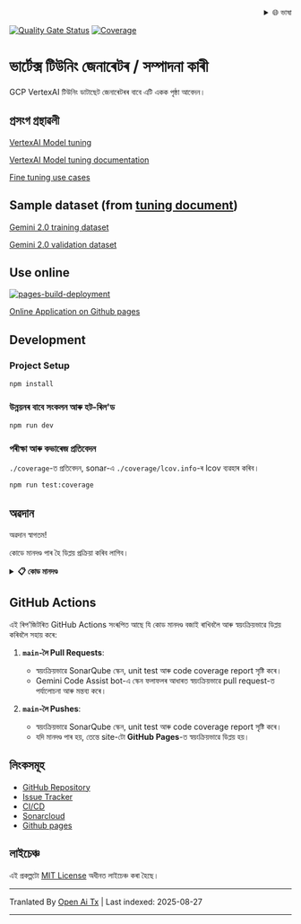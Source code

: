 
<div align="right">
  <details>
    <summary >🌐 ভাষা</summary>
    <div>
      <div align="center">
        <a href="https://openaitx.github.io/view.html?user=luyiourwong&project=VertexTuningGenerator&lang=en">English</a>
        | <a href="https://openaitx.github.io/view.html?user=luyiourwong&project=VertexTuningGenerator&lang=zh-CN">简体中文</a>
        | <a href="https://openaitx.github.io/view.html?user=luyiourwong&project=VertexTuningGenerator&lang=zh-TW">繁體中文</a>
        | <a href="https://openaitx.github.io/view.html?user=luyiourwong&project=VertexTuningGenerator&lang=ja">日本語</a>
        | <a href="https://openaitx.github.io/view.html?user=luyiourwong&project=VertexTuningGenerator&lang=ko">한국어</a>
        | <a href="https://openaitx.github.io/view.html?user=luyiourwong&project=VertexTuningGenerator&lang=hi">हिन्दी</a>
        | <a href="https://openaitx.github.io/view.html?user=luyiourwong&project=VertexTuningGenerator&lang=th">ไทย</a>
        | <a href="https://openaitx.github.io/view.html?user=luyiourwong&project=VertexTuningGenerator&lang=fr">Français</a>
        | <a href="https://openaitx.github.io/view.html?user=luyiourwong&project=VertexTuningGenerator&lang=de">Deutsch</a>
        | <a href="https://openaitx.github.io/view.html?user=luyiourwong&project=VertexTuningGenerator&lang=es">Español</a>
        | <a href="https://openaitx.github.io/view.html?user=luyiourwong&project=VertexTuningGenerator&lang=it">Italiano</a>
        | <a href="https://openaitx.github.io/view.html?user=luyiourwong&project=VertexTuningGenerator&lang=ru">Русский</a>
        | <a href="https://openaitx.github.io/view.html?user=luyiourwong&project=VertexTuningGenerator&lang=pt">Português</a>
        | <a href="https://openaitx.github.io/view.html?user=luyiourwong&project=VertexTuningGenerator&lang=nl">Nederlands</a>
        | <a href="https://openaitx.github.io/view.html?user=luyiourwong&project=VertexTuningGenerator&lang=pl">Polski</a>
        | <a href="https://openaitx.github.io/view.html?user=luyiourwong&project=VertexTuningGenerator&lang=ar">العربية</a>
        | <a href="https://openaitx.github.io/view.html?user=luyiourwong&project=VertexTuningGenerator&lang=fa">فارسی</a>
        | <a href="https://openaitx.github.io/view.html?user=luyiourwong&project=VertexTuningGenerator&lang=tr">Türkçe</a>
        | <a href="https://openaitx.github.io/view.html?user=luyiourwong&project=VertexTuningGenerator&lang=vi">Tiếng Việt</a>
        | <a href="https://openaitx.github.io/view.html?user=luyiourwong&project=VertexTuningGenerator&lang=id">Bahasa Indonesia</a>
        | <a href="https://openaitx.github.io/view.html?user=luyiourwong&project=VertexTuningGenerator&lang=as">অসমীয়া</
      </div>
    </div>
  </details>
</div>

[![Quality Gate Status](https://sonarcloud.io/api/project_badges/measure?project=luyiourwong_VertexTuningGenerator&metric=alert_status)](https://sonarcloud.io/summary/new_code?id=luyiourwong_VertexTuningGenerator)
[![Coverage](https://sonarcloud.io/api/project_badges/measure?project=luyiourwong_VertexTuningGenerator&metric=coverage)](https://sonarcloud.io/summary/new_code?id=luyiourwong_VertexTuningGenerator)

# ভাৰ্টেক্স টিউনিং জেনাৰেটৰ / সম্পাদনা কাৰী

GCP VertexAI টিউনিং ডাটাছেট জেনাৰেটৰৰ বাবে এটি একক পৃষ্ঠা আবেদন।

## প্ৰসংগ গ্ৰন্থাৱলী

[VertexAI Model tuning](https://console.cloud.google.com/vertex-ai/studio/tuning)

[VertexAI Model tuning documentation](https://cloud.google.com/vertex-ai/generative-ai/docs/models/tune-models)

[Fine tuning use cases](https://cloud.google.com/transform/top-five-gen-ai-tuning-use-cases-gemini-hundreds-of-orgs)

## Sample dataset (from [tuning document](https://cloud.google.com/vertex-ai/generative-ai/docs/models/tune_gemini/text_tune#sample-datasets))

[Gemini 2.0 training dataset](https://storage.googleapis.com/cloud-samples-data/ai-platform/generative_ai/gemini-2_0/text/sft_train_data.jsonl)

[Gemini 2.0 validation dataset](https://storage.googleapis.com/cloud-samples-data/ai-platform/generative_ai/gemini-2_0/text/sft_validation_data.jsonl)

## Use online

[![pages-build-deployment](https://github.com/luyiourwong/VertexTuningGenerator/actions/workflows/pages/pages-build-deployment/badge.svg?branch=gh-pages)](https://github.com/luyiourwong/VertexTuningGenerator/actions/workflows/pages/pages-build-deployment)

[Online Application on Github pages](https://luyiourwong.github.io/VertexTuningGenerator/)

## Development

### Project Setup

```sh
npm install
```

### উন্নয়নৰ বাবে সংকলন আৰু হট-ৰিল'ড

```sh
npm run dev
```

### পৰীক্ষা আৰু কভাৰেজ প্ৰতিবেদন
`./coverage`-ত প্ৰতিবেদন, sonar-এ `./coverage/lcov.info`-ৰ lcov ব্যৱহাৰ কৰিব।
```sh
npm run test:coverage
```
## অৱদান

অৱদান স্বাগতম!

কোডে মানদণ্ড পাৰ হৈ ডিপ্লয় প্ৰক্ৰিয়া কৰিব লাগিব।

<details>
<summary><strong>📋 কোড মানদণ্ড</strong></summary>

সকল পুল অনুৰোধ SonarQube-ত তলত উল্লেখ কৰা মানদণ্ড পাৰ হ’ব লাগিব:

- Reliability Rating: A
- Security Rating: A
- Maintainability Rating: A
- Minimum coverage requirement: 80%
- Maximum allowed duplicated code: 3%

> টোকা: আপুনি PR checks আৰু [SonarCloud](https://sonarcloud.io/project/pull_requests_list?id=luyiourwong_VertexTuningGenerator)-ত বিশ্লেষণ ফলাফল মনিটৰ কৰিব পাৰে।
</details>

## GitHub Actions

এই ৰিপ’জিটৰিত GitHub Actions সংৰূপিত আছে যি কোড মানদণ্ড বজাই ৰাখিবলৈ আৰু স্বয়ংক্ৰিয়ভাৱে ডিপ্লয় কৰিবলৈ সহায় কৰে:

1. **`main`-লৈ Pull Requests**:
    - স্বয়ংক্ৰিয়ভাৱে SonarQube স্কেন, unit test আৰু code coverage report সৃষ্টি কৰে।
    - Gemini Code Assist bot-এ স্কেন ফলাফলৰ আধাৰত স্বয়ংক্ৰিয়ভাৱে pull request-ত পৰ্যালোচনা আৰু মন্তব্য কৰে।

2. **`main`-লৈ Pushes**:
    - স্বয়ংক্ৰিয়ভাৱে SonarQube স্কেন, unit test আৰু code coverage report সৃষ্টি কৰে।
    - যদি মানদণ্ড পাৰ হয়, তেন্তে site-টো **GitHub Pages**-ত স্বয়ংক্ৰিয়ভাৱে ডিপ্লয় হয়।

## লিংকসমূহ

- [GitHub Repository](https://github.com/luyiourwong/VertexTuningGenerator)
- [Issue Tracker](https://github.com/luyiourwong/VertexTuningGenerator/issues)
- [CI/CD](https://github.com/luyiourwong/VertexTuningGenerator/actions)
- [Sonarcloud](https://sonarcloud.io/project/overview?id=luyiourwong_VertexTuningGenerator)
- [Github pages](https://luyiourwong.github.io/VertexTuningGenerator/)


## লাইচেঞ্চ

এই প্ৰকল্পটো [MIT License](LICENSE) অধীনত লাইচেঞ্চ কৰা হৈছে।


---

Tranlated By [Open Ai Tx](https://github.com/OpenAiTx/OpenAiTx) | Last indexed: 2025-08-27

---